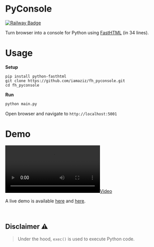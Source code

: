 # PyConsole

<a href="https://pyconsole.up.railway.app">
  <img src="https://img.shields.io/badge/Railway-131415?style=for-the-badge&logo=railway&logoColor=white" alt="Railway Badge">
</a>

Turn browser into a console for Python using [FastHTML](https://github.com/answerdotai/fasthtml) (in 34 lines).

# Usage

**Setup**

```shell
pip install python-fasthtml
git clone https://github.com/iamaziz/fh_pyconsole.git
cd fh_pyconsole
```

**Run**

```python
python main.py
```

Open browser and navigate to `http://localhost:5001`

# Demo

[![](./demo.mov)](https://github.com/user-attachments/assets/3d37e95f-fcd2-491d-adac-be86777ef591)

A live demo is available [here](https://pyconsole.up.railway.app/) and [here](https://huggingface.co/spaces/azizalto/fh_pyconsole).

<br>

## Disclaimer ⚠️

> Under the hood, `exec()` is used to execute Python code.
